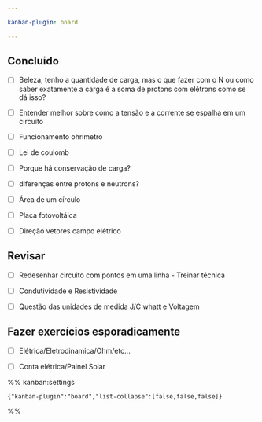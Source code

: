 ```yaml
---

kanban-plugin: board

---
```


## Concluido

- [ ] Beleza, tenho a quantidade de carga, mas o que fazer com o N ou como saber exatamente a carga é a soma de protons com elétrons como se dá isso?
- [ ] Entender melhor sobre como a tensão e a corrente se espalha em um circuíto
- [ ] Funcionamento ohrímetro
- [ ] Lei de coulomb
- [ ] Porque há conservação de carga?
- [ ] diferenças entre protons e neutrons?
- [ ] Área de um círculo
- [ ] Placa fotovoltáica
- [ ] Direção vetores campo elétrico


## Revisar

- [ ] Redesenhar circuito com pontos em uma linha - Treinar técnica
- [ ] Condutividade e Resistividade
- [ ] Questão das unidades de medida J/C whatt e Voltagem


## Fazer exercícios esporadicamente

- [ ] Elétrica/Eletrodinamica/Ohm/etc...
- [ ] Conta elétrica/Painel Solar




%% kanban:settings
```
{"kanban-plugin":"board","list-collapse":[false,false,false]}
```
%%
